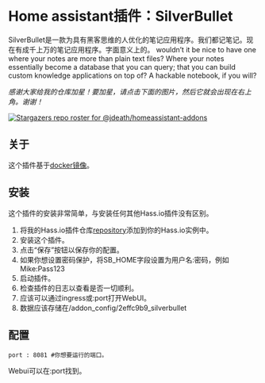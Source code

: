 # Home assistant插件：SilverBullet

SilverBullet是一款为具有黑客思维的人优化的笔记应用程序。我们都记笔记。现在有成千上万的笔记应用程序。字面意义上的。 wouldn’t it be nice to have one where your notes are more than plain text files? Where your notes essentially become a database that you can query; that you can build custom knowledge applications on top of? A hackable notebook, if you will?

_感谢大家给我的仓库加星！要加星，请点击下面的图片，然后它就会出现在右上角。谢谢！_

[![Stargazers repo roster for @jdeath/homeassistant-addons](https://reporoster.com/stars/jdeath/homeassistant-addons)](https://github.com/jdeath/homeassistant-addons/stargazers)

## 关于

这个插件基于[docker镜像](https://github.com/silverbulletmd/silverbullet)。

## 安装

这个插件的安装非常简单，与安装任何其他Hass.io插件没有区别。

1. 将我的Hass.io插件仓库[repository]添加到你的Hass.io实例中。
1. 安装这个插件。
1. 点击“保存”按钮以保存你的配置。
1. 如果你想设置密码保护，将SB_HOME字段设置为用户名:密码，例如Mike:Pass123
1. 启动插件。
1. 检查插件的日志以查看是否一切顺利。
1. 应该可以通过ingress或<your-ip>:port打开WebUI。
1. 数据应该存储在/addon_config/2effc9b9_silverbullet

## 配置

```
port : 8081 #你想要运行的端口。
```

Webui可以在<your-ip>:port找到。

[repository]: https://github.com/jdeath/homeassistant-addons